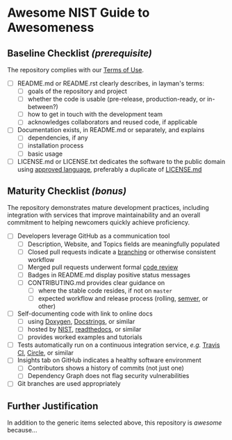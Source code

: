 # Awesome NIST Guide to Awesomeness

## Baseline Checklist *(prerequisite)*

The repository complies with our [Terms of Use][_ntos].

- [ ] README.md or README.rst clearly describes, in layman's terms:
  - [ ] goals of the repository and project
  - [ ] whether the code is usable (pre-release, production-ready, or in-between?)
  - [ ] how to get in touch with the development team
  - [ ] acknowledges collaborators and reused code, if applicable
- [ ] Documentation exists, in README.md or separately, and explains
  - [ ] dependencies, if any
  - [ ] installation process
  - [ ] basic usage
- [ ] LICENSE.md or LICENSE.txt dedicates the software to the public domain using
      [approved language][_dirl], preferably a duplicate of [LICENSE.md][_stdl]

## Maturity Checklist *(bonus)*

The repository demonstrates mature development practices, including
integration with services that improve maintainability and an overall
commitment to helping newcomers quickly achieve proficiency.

- [ ] Developers leverage GitHub as a communication tool
  - [ ] Description, Website, and Topics fields are meaningfully populated
  - [ ] Closed pull requests indicate a [branching][_brwf] or otherwise
        consistent workflow
  - [ ] Merged pull requests underwent formal [code review][_ghrv]
  - [ ] Badges in README.md display positive status messages
  - [ ] CONTRIBUTING.md provides clear guidance on
    - [ ] where the stable code resides, if not on `master`
    - [ ] expected workflow and release process (rolling, [semver][_smvr], or other)
- [ ] Self-documenting code with link to online docs
  - [ ] using [Doxygen][_doxy], [Docstrings][_docs], or similar
  - [ ] hosted by [NIST][_nstp], [readthedocs][_rtfd], or similar
  - [ ] provides worked examples and tutorials
- [ ] Tests automatically run on a continuous integration service,
      *e.g.* [Travis CI][_trvs], [Circle][_crcl], or similar
- [ ] Insights tab on GitHub indicates a healthy software environment
  - [ ] Contributors shows a history of commits (not just one)
  - [ ] Dependency Graph does not flag security vulnerabilities
- [ ] Git branches are used appropriately

## Further Justification

In addition to the generic items selected above, this repository is *awesome*
because...

<!--References-->
[_brwf]: https://git-scm.com/book/en/v2/Git-Branching-Branching-Workflows
[_crcl]: https://circleci.com
[_dirl]: https://www.nist.gov/director/copyright-fair-use-and-licensing-statements-srd-data-and-software
[_docs]: https://www.python.org/dev/peps/pep-0257/
[_doxy]: https://www.stack.nl/~dimitri/doxygen
[_ghrv]: https://help.github.com/articles/about-pull-request-reviews/
[_nstp]: https://pages.nist.gov
[_ntos]: http://odiwiki.nist.gov/ODI/GitHubFAQ#Public_Repository_Guidelines
[_rtfd]: https://readthedocs.org
[_smvr]: https://semver.org
[_stdl]: https://github.com/usnistgov/awesome-nist/blob/master/LICENSE.md
[_trvs]: https://travis-ci.org
